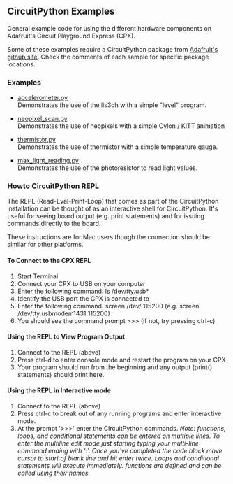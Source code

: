 ## CircuitPython Examples
General example code for using the different hardware components on Adafruit's Circuit Playground Express (CPX).

Some of these examples require a CircuitPython package from [Adafruit's github site](https://github.com/adafruit). Check the comments of each sample for specific package locations.

### Examples

- [accelerometer.py](accelerometer.py)  
Demonstrates the use of the lis3dh with a simple "level" program.

- [neopixel_scan.py](neopixel_scan.py)  
Demonstrates the use of neopixels with a simple Cylon / KITT animation

- [thermistor.py](thermistor.py)  
Demonstrates the use of thermistor with a simple temperature gauge.

- [max_light_reading.py](max_light_reading.py)  
Demonstrates the use of the photoresistor to read light values.

### Howto CircuitPython REPL

The REPL (Read-Eval-Print-Loop) that comes as part of the CircuitPython installation can be thought of as an interactive shell for CircuitPython. It's useful for seeing board output (e.g. print statements) and for issuing commands directly to the board.

These instructions are for Mac users though the connection should be similar for other platforms.

#### To Connect to the CPX REPL

1.  Start Terminal
2.  Connect your CPX to USB on your computer
3.  Enter the following command.
      ls /dev/tty.usb*
4.  Identify the USB port the CPX is connected to
5.  Enter the following command.
      screen /dev/<CPX USB PORT> 115200
      (e.g. screen /dev/tty.usbmodem1431 115200)
6.  You should see the command prompt >>> (if not, try pressing ctrl-c)

#### Using the REPL to View Program Output

1.  Connect to the REPL (above)
2.  Press ctrl-d to enter console mode and restart the program on your CPX
3.  Your program should run from the beginning and any output (print() statements) should print here.

#### Using the REPL in Interactive mode

1.  Connect to the REPL (above)
2.  Press ctrl-c to break out of any running programs and enter interactive mode.
3.  At the prompt '>>>' enter the CircuitPython commands. *Note: functions, loops, and conditional statements can be entered on multiple lines. To enter the multiline edit mode just starting typing your multi-line command ending with ':'. Once you've completed the code block move cursor to start of blank line and hit enter twice. Loops and conditional statements will execute immediately. functions are defined and can be called using their names.*

